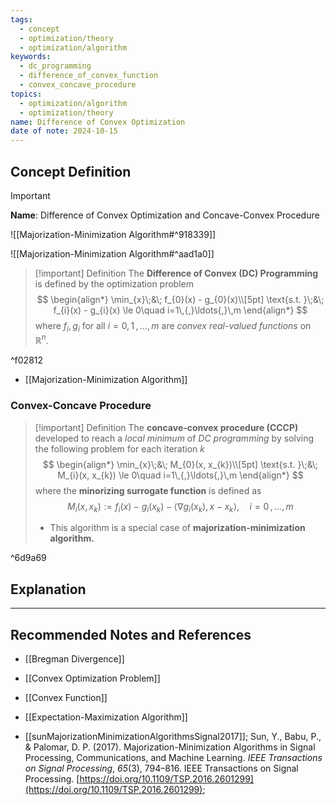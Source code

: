 ```yaml
---
tags:
  - concept
  - optimization/theory
  - optimization/algorithm
keywords:
  - dc_programming
  - difference_of_convex_function
  - convex_concave_procedure
topics:
  - optimization/algorithm
  - optimization/theory
name: Difference of Convex Optimization
date of note: 2024-10-15
---
```


## Concept Definition

>[!important]
>**Name**: Difference of Convex Optimization and Concave-Convex Procedure

![[Majorization-Minimization Algorithm#^918339]]

![[Majorization-Minimization Algorithm#^aad1a0]]


>[!important] Definition
>The **Difference of Convex (DC) Programming** is defined by the optimization problem
>$$
>\begin{align*}
> \min_{x}\;&\; f_{0}(x) - g_{0}(x)\\[5pt]
> \text{s.t. }\;&\; f_{i}(x) - g_{i}(x) \le 0\quad i=1\,{,}\ldots{,}\,m
>\end{align*}
>$$
>where $f_{i}, g_{i}$ for all $i=0,1\,{,}\ldots{,}\,m$ are *convex real-valued functions* on $\mathbb{R}^{n}$.

^f02812

- [[Majorization-Minimization Algorithm]]

### Convex-Concave Procedure

>[!important] Definition
>The **concave-convex procedure (CCCP)** developed to reach a *local minimum* of *DC programming* by solving the following problem for each iteration $k$
>$$
>\begin{align*}
> \min_{x}\;&\; M_{0}(x, x_{k})\\[5pt]
> \text{s.t. }\;&\; M_{i}(x, x_{k}) \le 0\quad i=1\,{,}\ldots{,}\,m
>\end{align*}
>$$
>where the **minorizing surrogate function** is defined as
>$$
>M_{i}(x, x_{k}) := f_{i}(x) - g_{i}(x_{k}) - \left\langle \nabla g_{i}(x_{k}) , x - x_{k} \right\rangle, \quad i=0\,{,}\ldots{,}\,m
>$$
>- This algorithm is a special case of **majorization-minimization algorithm.**

^6d9a69






## Explanation





-----------
##  Recommended Notes and References


- [[Bregman Divergence]]
- [[Convex Optimization Problem]]
- [[Convex Function]]


- [[Expectation-Maximization Algorithm]]

- [[sunMajorizationMinimizationAlgorithmsSignal2017]]; Sun, Y., Babu, P., & Palomar, D. P. (2017). Majorization-Minimization Algorithms in Signal Processing, Communications, and Machine Learning. _IEEE Transactions on Signal Processing_, _65_(3), 794–816. IEEE Transactions on Signal Processing. [https://doi.org/10.1109/TSP.2016.2601299](https://doi.org/10.1109/TSP.2016.2601299); 